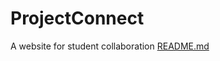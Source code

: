 # ProjectConnect
A website for student collaboration
[README.md](https://github.com/user-attachments/files/18217381/README.md)
